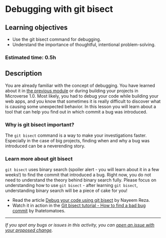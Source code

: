 # Debugging with git bisect

## Learning objectives

- Use the git bisect command for debugging.
- Understand the importance of thoughtful, intentional problem-solving.

### Estimated time: 0.5h

## Description

You are already familiar with the concept of debugging. You have learned about it in [the previous module](https://github.com/microverseinc/curriculum-transversal-skills/blob/main/debugging/debugging_and_developer_tools.md) or during building your projects in Microverse 1.0.
Most likely, you had to debug your code while building your web apps, and you know that sometimes it is really difficult to discover what is causing some unexpected behavior.
In this lesson you will learn about a tool that can help you find out in which commit a bug was introduced.

### Why is git bisect important?

The `git bisect` command is a way to make your investigations faster. Especially in the case of big projects, finding when and why a bug was introduced can be a neverending story.

### Learn more about git bisect

`git bisect` uses binary search (spoiler alert - you will learn about it in a few weeks!) to find the commit that introduced a bug.
Right now, you do not need to understand the theory behind binary search fully.
Please focus on understanding how to use `git bisect` - after learning `git bisect`, understanding binary search will be a piece of cake for you!

- Read the article [Debug your code using git bisect](https://codeburst.io/debug-your-code-using-git-bisect-45db2983cc69) by Nayeem Reza.
- Watch it in action in the [Git bisect tutorial - How to find a bad bug commit](https://www.youtube.com/watch?v=D7JJnLFOn4A&t=6s) by Ihatetomatoes.

------

_If you spot any bugs or issues in this activity, you can [open an issue with your proposed change](https://github.com/microverseinc/curriculum-transversal-skills/blob/main/git-github/articles/open_issue.md)._